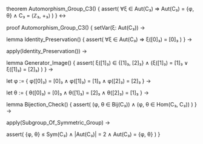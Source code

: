 theorem Automorphism_Group_C3() {
  assert(
    ∀ξ ∈ Aut(C₃) ⇒ Aut(C₃) = {φ, θ} ∧
    C₃ = ⟨ℤ₃, +₃⟩
  )
} ↔

proof Automorphism_Group_C3() {
  setVar(ξ: Aut(C₃)) →
  
  lemma Identity_Preservation() {
    assert(
      ∀ξ ∈ Aut(C₃) ⇒ ξ([0]₃) = [0]₃
    )
  } →
  
  apply(Identity_Preservation()) →
  
  lemma Generator_Image() {
    assert(
      ξ([1]₃) ∈ {[1]₃, [2]₃} ∧
      (ξ([1]₃) = [1]₃ ∨ ξ([1]₃) = [2]₃)
    )
  } →
  
  let φ := {
    φ([0]₃) = [0]₃ ∧
    φ([1]₃) = [1]₃ ∧
    φ([2]₃) = [2]₃
  } →
  
  let θ := {
    θ([0]₃) = [0]₃ ∧
    θ([1]₃) = [2]₃ ∧
    θ([2]₃) = [1]₃
  } →
  
  lemma Bijection_Check() {
    assert(
      (φ, θ ∈ Bij(C₃)) ∧
      (φ, θ ∈ Hom(C₃, C₃))
    )
  } →
  
  apply(Subgroup_Of_Symmetric_Group) →
  
  assert(
    {φ, θ} ≤ Sym(C₃) ∧
    |Aut(C₃)| = 2 ∧
    Aut(C₃) = {φ, θ}
  )
}